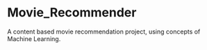 # Movie_Recommender
A content based movie recommendation project, using concepts of Machine Learning. 
